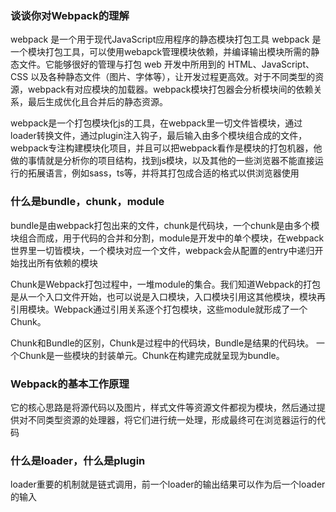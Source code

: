 ### 谈谈你对Webpack的理解
webpack 是一个用于现代JavaScript应用程序的静态模块打包工具
webpack 是一个模块打包工具，可以使用webapck管理模块依赖，并编译输出模块所需的静态文件。它能够很好的管理与打包 web 开发中所用到的 HTML、JavaScript、CSS 以及各种静态文件（图片、字体等），让开发过程更高效。对于不同类型的资源，webpack有对应模块的加载器。webpack模块打包器会分析模块间的依赖关系，最后生成优化且合并后的静态资源。

webpack是一个打包模块化js的工具，在webpack里一切文件皆模块，通过loader转换文件，通过plugin注入钩子，最后输入由多个模块组合成的文件，webpack专注构建模块化项目，并且可以把webpack看作是模块的打包机器，他做的事情就是分析你的项目结构，找到js模块，以及其他的一些浏览器不能直接运行的拓展语言，例如sass，ts等，并将其打包成合适的格式以供浏览器使用

### 什么是bundle，chunk，module 
bundle是由webpack打包出来的文件，chunk是代码块，一个chunk是由多个模块组合而成，用于代码的合并和分割，module是开发中的单个模块，在webpack世界里一切皆模块，一个模块对应一个文件，webpack会从配置的entry中递归开始找出所有依赖的模块

Chunk是Webpack打包过程中，一堆module的集合。我们知道Webpack的打包是从一个入口文件开始，也可以说是入口模块，入口模块引用这其他模块，模块再引用模块。Webpack通过引用关系逐个打包模块，这些module就形成了一个Chunk。

Chunk和Bundle的区别，Chunk是过程中的代码块，Bundle是结果的代码块。
一个Chunk是一些模块的封装单元。Chunk在构建完成就呈现为bundle。

### Webpack的基本工作原理
它的核心思路是将源代码以及图片，样式文件等资源文件都视为模块，然后通过提供对不同类型资源的处理器，将它们进行统一处理，形成最终可在浏览器运行的代码
### 什么是loader，什么是plugin

loader重要的机制就是链式调用，前一个loader的输出结果可以作为后一个loader的输入